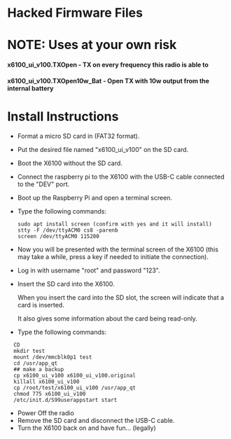 # Hacked Firmware Files

# NOTE:  Uses at your own risk


#### x6100_ui_v100.TXOpen - TX on every frequency this radio is able to
#### x6100_ui_v100.TXOpen10w_Bat - Open TX with 10w output from the internal battery

# Install Instructions

* Format a micro SD card in (FAT32 format).
* Put the desired file named "x6100_ui_v100" on the SD card.
* Boot the X6100 without the SD card.
* Connect the raspberry pi to the X6100 with the USB-C cable connected to the "DEV" port.
* Boot up the Raspberry Pi and open a terminal screen.
* Type the following commands:

  ```
  sudo apt install screen (confirm with yes and it will install)
  stty -F /dev/ttyACM0 cs8 -parenb
  screen /dev/ttyACM0 115200
  ```

* Now you will be presented with the terminal screen of the X6100 (this may take a
  while, press a key if needed to initiate the connection).
* Log in with username "root" and password "123".
* Insert the SD card into the X6100.

  When you insert the card into the SD slot, the screen will indicate that a card is inserted.

  It also gives some information about the card being read-only.

* Type the following commands:
```
  CD
  mkdir test
  mount /dev/mmcblk0p1 test
  cd /usr/app_qt
  ## make a backup
  cp x6100_ui_v100 x6100_ui_v100.original
  killall x6100_ui_v100
  cp /root/test/x6100_ui_v100 /usr/app_qt
  chmod 775 x6100_ui_v100
  /etc/init.d/S99userappstart start
```
* Power Off the radio
* Remove the SD card and disconnect the USB-C cable.
* Turn the X6100 back on and have fun... (legally)
